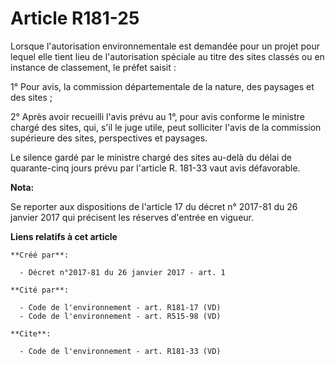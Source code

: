 # Article R181-25

Lorsque l'autorisation environnementale est demandée pour un projet pour lequel elle tient lieu de l'autorisation spéciale au
titre des sites classés ou en instance de classement, le préfet saisit :

1° Pour avis, la commission départementale de la nature, des paysages et des sites ;

2° Après avoir recueilli l'avis prévu au 1°, pour avis conforme le ministre chargé des sites, qui, s'il le juge utile, peut
solliciter l'avis de la commission supérieure des sites, perspectives et paysages.

Le silence gardé par le ministre chargé des sites au-delà du délai de quarante-cinq jours prévu par l'article R. 181-33 vaut
avis défavorable.

**Nota:**

Se reporter aux dispositions de l'article 17 du décret n° 2017-81 du 26 janvier 2017 qui précisent les réserves d'entrée en
vigueur.

**Liens relatifs à cet article**

	**Créé par**:

	  - Décret n°2017-81 du 26 janvier 2017 - art. 1

	**Cité par**:

	  - Code de l'environnement - art. R181-17 (VD)
	  - Code de l'environnement - art. R515-98 (VD)

	**Cite**:

	  - Code de l'environnement - art. R181-33 (VD)
